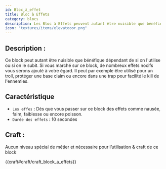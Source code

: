 ```yaml
---
id: Bloc_à_effet
title: Bloc à Effets
category: blocs
description: Les Bloc à Effets peuvent autant être nuisible que bénéfique dépendant de si on l'utilise ou si on le subit
icon: "textures/items/elevatooor.png"
---
```

## Description : 

Ce block peut autant être nuisible que bénéfique dépendant de si on l'utilise ou si on le subit. Si vous marché sur ce block, de nombreux effets nocifs vous serons ajouté à votre égard. Il peut par exemple être utilisé pour un troll, protéger une base claim ou encore dans une trap pour facilité le kill de l'ennemies.

## Caractéristique 

- `` Les effes `` : Dès que vous passer sur ce block des effets comme nausée, faim, faiblesse ou encore poisson. 
- `` Durée des effets ``  : 10 secondes

## Craft :

Aucun niveau spécial de métier et nécessaire pour l’utilisation & craft de ce block 

{{craft#craft/craft_block_a_effets}}
